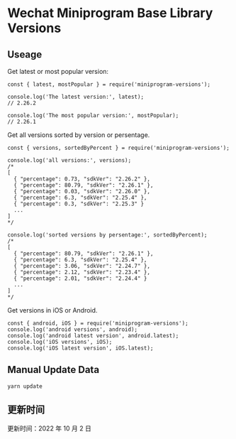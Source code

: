 
# Wechat Miniprogram Base Library Versions

## Useage

Get latest or most popular version:

```;
const { latest, mostPopular } = require('miniprogram-versions');

console.log('The latest version:', latest);
// 2.26.2

console.log('The most popular version:', mostPopular);
// 2.26.1

```

Get all versions sorted by version or persentage.

```
const { versions, sortedByPercent } = require('miniprogram-versions');

console.log('all versions:', versions);
/*
[
  { "percentage": 0.73, "sdkVer": "2.26.2" },
  { "percentage": 80.79, "sdkVer": "2.26.1" },
  { "percentage": 0.03, "sdkVer": "2.26.0" },
  { "percentage": 6.3, "sdkVer": "2.25.4" },
  { "percentage": 0.3, "sdkVer": "2.25.3" }
  ...
]
*/

console.log('sorted versions by persentage:', sortedByPercent);
/*
[
  { "percentage": 80.79, "sdkVer": "2.26.1" },
  { "percentage": 6.3, "sdkVer": "2.25.4" },
  { "percentage": 3.06, "sdkVer": "2.24.7" },
  { "percentage": 2.12, "sdkVer": "2.23.4" },
  { "percentage": 2.01, "sdkVer": "2.24.4" }
  ...
]
*/
```

Get versions in iOS or Android.

```
const { android, iOS } = require('miniprogram-versions');
console.log('android versions', android);
console.log('android latest version', android.latest);
console.log('iOS versions', iOS);
console.log('iOS latest version', iOS.latest);
```

## Manual Update Data

```
yarn update
```

## 更新时间

更新时间：2022 年 10 月 2 日
